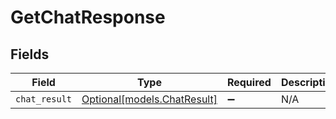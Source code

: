 # GetChatResponse


## Fields

| Field                                                  | Type                                                   | Required                                               | Description                                            |
| ------------------------------------------------------ | ------------------------------------------------------ | ------------------------------------------------------ | ------------------------------------------------------ |
| `chat_result`                                          | [Optional[models.ChatResult]](../models/chatresult.md) | :heavy_minus_sign:                                     | N/A                                                    |